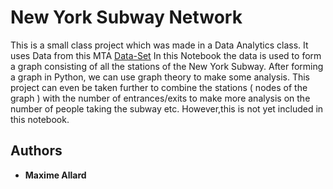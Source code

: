 # New York Subway Network
This is a small class project which was made in a Data Analytics class. It uses Data from this MTA [Data-Set](https://data.cityofnewyork.us/Transportation/Subway-Stations/arq3-7z49)
In this Notebook the data is used to form a graph consisting of all the stations of the New York Subway. After forming a graph in Python, we can use graph theory to make some analysis.
This project can even be taken further to combine the stations ( nodes of the graph ) with the number of entrances/exits to make more analysis on the number of people taking the subway etc. However,this is not yet included in this notebook.

## Authors

* **Maxime Allard**
